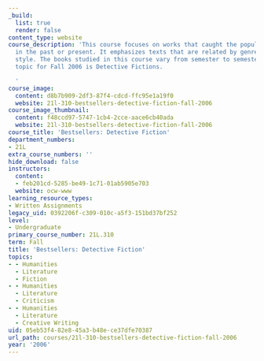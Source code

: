 ```yaml
---
_build:
  list: true
  render: false
content_type: website
course_description: 'This course focuses on works that caught the popular imagination
  in the past or present. It emphasizes texts that are related by genre, theme or
  style. The books studied in this course vary from semester to semester, and the
  topic for Fall 2006 is Detective Fictions.

  '
course_image:
  content: d8b7b909-2df3-87f4-cdcd-ffc95e1a19f0
  website: 21l-310-bestsellers-detective-fiction-fall-2006
course_image_thumbnail:
  content: f48ccd97-5747-1cb4-2cce-aace6cb40ada
  website: 21l-310-bestsellers-detective-fiction-fall-2006
course_title: 'Bestsellers: Detective Fiction'
department_numbers:
- 21L
extra_course_numbers: ''
hide_download: false
instructors:
  content:
  - feb201cd-5285-be49-1c71-01ab5905e703
  website: ocw-www
learning_resource_types:
- Written Assignments
legacy_uid: 0392206f-c309-010c-a5f3-151bd37bf252
level:
- Undergraduate
primary_course_number: 21L.310
term: Fall
title: 'Bestsellers: Detective Fiction'
topics:
- - Humanities
  - Literature
  - Fiction
- - Humanities
  - Literature
  - Criticism
- - Humanities
  - Literature
  - Creative Writing
uid: 05eb53f4-82e8-45a3-b48e-ce37dfe70387
url_path: courses/21l-310-bestsellers-detective-fiction-fall-2006
year: '2006'
---
```

